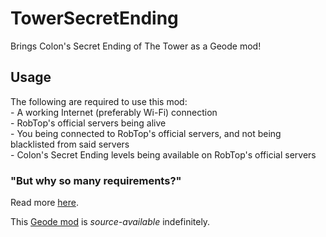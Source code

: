 # TowerSecretEnding
Brings Colon's Secret Ending of The Tower as a Geode mod!
## Usage
<cy>The following are required to use this mod:</c>\
<cy>- A working Internet (preferably Wi-Fi) connection</c>\
<cy>- RobTop's official servers being alive</c>\
<cy>- You being connected to RobTop's official servers, and not being blacklisted from said servers</c>\
<cy>- Colon's Secret Ending levels being available on RobTop's official servers</c>
### "But why so many requirements?"
Read more [here](https://blank.org).

This [Geode mod](https://geode-sdk.org) is *source-available* indefinitely.